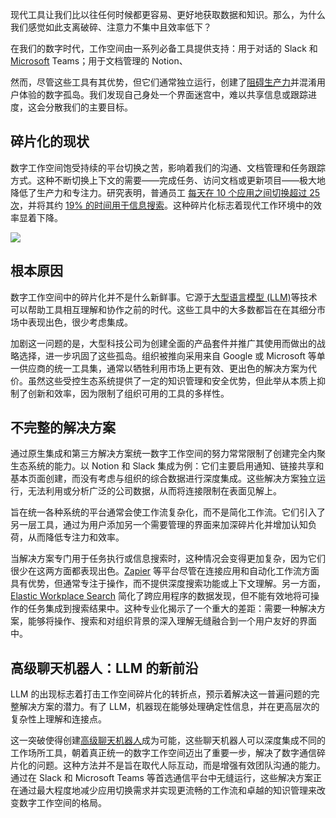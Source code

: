 
<!--
title: 工具碎片化有办法解决吗？
cover: https://cdn.thenewstack.io/media/2024/04/3160e525-digital-workspace-fragmentation-chatbot2.jpg
-->

现代工具让我们比以往任何时候都更容易、更好地获取数据和知识。那么，为什么我们感觉如此支离破碎、注意力不集中且效率低下？

在我们的数字时代，工作空间由一系列必备工具提供支持：用于对话的 Slack 和 [Microsoft](https://news.microsoft.com/?utm_content=inline+mention) Teams；用于文档管理的 Notion、

然而，尽管这些工具有其优势，但它们通常独立运行，创建了[阻碍生产力](https://thenewstack.io/productivity-paradox-productivity-in-the-age-of-knowledge-work/)并混淆用户体验的数字孤岛。我们发现自己身处一个界面迷宫中，难以共享信息或跟踪进度，这会分散我们的主要目标。

## 碎片化的现状

数字工作空间饱受持续的平台切换之苦，影响着我们的沟通、文档管理和任务跟踪方式。这种不断切换上下文的需要——完成任务、访问文档或更新项目——极大地降低了生产力和专注力。研究表明，普通员工 [每天在 10 个应用之间切换超过 25 次](https://asana.com/press/releases/pr/asana-anatomy-of-work-index-2021-work-about-work-is-dominating-in-a-distributed-world/65e2389a-295d-42ba-bbf7-a25d74eec431)，并将其约 [19% 的时间用于信息搜索](https://www.mckinsey.com/industries/technology-media-and-telecommunications/our-insights/the-social-economy)。这种碎片化标志着现代工作环境中的效率显着下降。

![](https://cdn.thenewstack.io/media/2024/04/5d5f32ce-app-fragmentation.png)

## 根本原因

数字工作空间中的碎片化并不是什么新鲜事。它源于[大型语言模型 (LLM)](https://thenewstack.io/llm/)等技术可以帮助工具相互理解和协作之前的时代。这些工具中的大多数都旨在在其细分市场中表现出色，很少考虑集成。

加剧这一问题的是，大型科技公司为创建全面的产品套件并推广其使用而做出的战略选择，进一步巩固了这些孤岛。组织被推向采用来自 Google 或 Microsoft 等单一供应商的统一工具集，通常以牺牲利用市场上更有效、更出色的解决方案为代价。虽然这些受控生态系统提供了一定的知识管理和安全优势，但此举从本质上抑制了创新和效率，因为限制了组织可用的工具的多样性。

## 不完整的解决方案

通过原生集成和第三方解决方案统一数字工作空间的努力常常限制了创建完全内聚生态系统的能力。以 Notion 和 Slack 集成为例：它们主要启用通知、链接共享和基本页面创建，而没有考虑与组织的综合数据进行深度集成。这些解决方案独立运行，无法利用或分析广泛的公司数据，从而将连接限制在表面见解上。

旨在统一各种系统的平台通常会使工作流复杂化，而不是简化工作流。它们引入了另一层工具，通过为用户添加另一个需要管理的界面来加深碎片化并增加认知负荷，从而降低专注力和效率。

当解决方案专门用于任务执行或信息搜索时，这种情况会变得更加复杂，因为它们很少在这两方面都表现出色。[Zapier](https://zapier.com/) 等平台尽管在连接应用和自动化工作流方面具有优势，但通常专注于操作，而不提供深度搜索功能或上下文理解。另一方面，[Elastic Workplace Search](https://www.elastic.co/enterprise-search/workplace-search) 简化了跨应用程序的数据发现，但不能有效地将可操作的任务集成到搜索结果中。这种专业化揭示了一个重大的差距：需要一种解决方案，能够将操作、搜索和对组织背景的深入理解无缝融合到一个用户友好的界面中。

## 高级聊天机器人：LLM 的新前沿

LLM 的出现标志着打击工作空间碎片化的转折点，预示着解决这一普遍问题的完整解决方案的潜力。有了 LLM，机器现在能够处理确定性信息，并在更高层次的复杂性上理解和连接点。

这一突破使得创建[高级聊天机器人](https://thenewstack.io/simplifying-chatbot-development-for-the-information-age/)成为可能，这些聊天机器人可以深度集成不同的工作场所工具，朝着真正统一的数字工作空间迈出了重要一步，解决了数字通信碎片化的问题。这种方法并不是旨在取代人际互动，而是增强有效团队沟通的能力。
通过在 Slack 和 Microsoft Teams 等首选通信平台中无缝运行，这些解决方案正在通过最大程度地减少应用切换需求并实现更流畅的工作流和卓越的知识管理来改变数字工作空间的格局。
